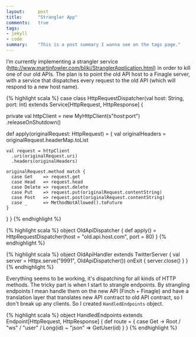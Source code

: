 ```yaml
---
layout:     post
title:      "Strangler App"
comments:   true
tags:
- jekyll
- code
summary:    "This is a post summary I wanna see on the tags page."
---
```


I’m currently implementing a strangler service (http://www.martinfowler.com/bliki/StranglerApplication.html) in order to kill one of our old APIs. The plan is to point the old API host to a Finagle server, with a service that dispatches every request to the old API (which will respond to a new host name).

{% highlight scala %}
case class HttpRequestDispatcher(val host: String, port: Int)
	extends Service[HttpRequest, HttpResponse] {

  private val httpClient = new MyHttpClient(s"$host:$port")
    .releaseOnShutdown()

  def apply(originalRequest: HttpRequest) = {
    val originalHeaders = originalRequest.headerMap.toList

    val request = httpClient
      .uri(originalRequest.uri)
      .headers(originalHeaders)

    originalRequest.method match {
      case Get    => request.get
      case Head   => request.head
      case Delete => request.delete
      case Put    => request.put(originalRequest.contentString)
      case Post   => request.post(originalRequest.contentString)
      case _      => MethodNotAllowed().toFuture
    }
  }
}
{% endhighlight %}

{% highlight scala %}
object OldApiDispatcher {
  def apply() =
    HttpRequestDispatcher(host = "old.api.host.com", port = 80)
}
{% endhighlight %}

{% highlight scala %}
object OldApiHandler extends TwitterServer {
  val server = Httpx.serve("9991", OldApiDispatcher())
  onExit { server.close() }
}
{% endhighlight %}

Everything seems to be working, it's dispatching for all kinds of HTTP methods. The tricky part is when I start to strangle endpoints. By strangling endpoints I mean handle them on the new API (Finch + Finagle) and have a translation layer that translates new API contract to old API contract, so I don't break up any clients. So I created ```HandledEndpoints``` object.

{% highlight scala %}
object HandledEndpoints extends Endpoint[HttpRequest, HttpResponse] {
  def route = {
    case Get -> Root / "ws" / "user" / Long(id) ~ "json" => GetUser(id)
  }
}
{% endhighlight %}
